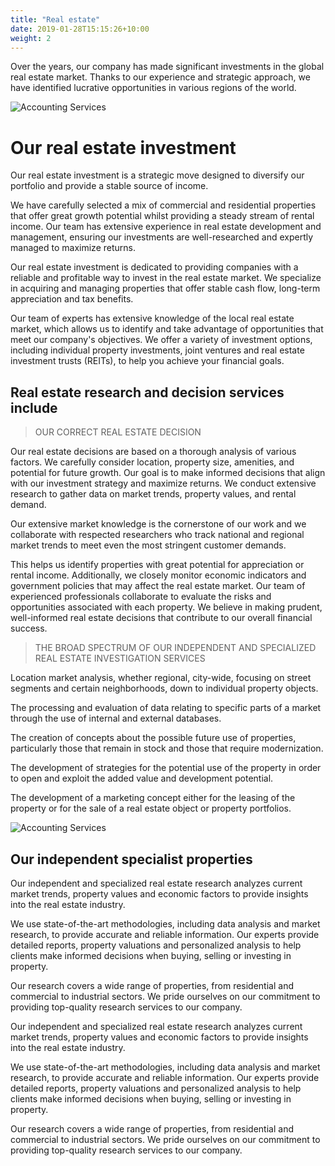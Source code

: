 ```yaml
---
title: "Real estate"
date: 2019-01-28T15:15:26+10:00
weight: 2
---
```


Over the years, our company has made significant investments in the global real estate market. Thanks to our experience and strategic approach, we have identified lucrative opportunities in various regions of the world.

![Accounting Services](/victoryjacklimited/images/fondos-inversion.jpg)

# Our real estate investment

Our real estate investment is a strategic move designed to diversify our portfolio and provide a stable source of income.

We have carefully selected a mix of commercial and residential properties that offer great growth potential whilst providing a steady stream of rental income. Our team has extensive experience in real estate development and management, ensuring our investments are well-researched and expertly managed to maximize returns.

Our real estate investment is dedicated to providing companies with a reliable and profitable way to invest in the real estate market. We specialize in acquiring and managing properties that offer stable cash flow, long-term appreciation and tax benefits.

Our team of experts has extensive knowledge of the local real estate market, which allows us to identify and take advantage of opportunities that meet our company's objectives. We offer a variety of investment options, including individual property investments, joint ventures and real estate investment trusts (REITs), to help you achieve your financial goals.

## Real estate research and decision services include

> OUR CORRECT REAL ESTATE DECISION

Our real estate decisions are based on a thorough analysis of various factors. We carefully consider location, property size, amenities, and potential for future growth. Our goal is to make informed decisions that align with our investment strategy and maximize returns. We conduct extensive research to gather data on market trends, property values, and rental demand.

Our extensive market knowledge is the cornerstone of our work and we collaborate with respected researchers who track national and regional market trends to meet even the most stringent customer demands.

This helps us identify properties with great potential for appreciation or rental income. Additionally, we closely monitor economic indicators and government policies that may affect the real estate market. Our team of experienced professionals collaborate to evaluate the risks and opportunities associated with each property. We believe in making prudent, well-informed real estate decisions that contribute to our overall financial success.

> THE BROAD SPECTRUM OF OUR INDEPENDENT AND SPECIALIZED REAL ESTATE INVESTIGATION SERVICES

Location market analysis, whether regional, city-wide, focusing on street segments and certain neighborhoods, down to individual property objects.

The processing and evaluation of data relating to specific parts of a market through the use of internal and external databases.

The creation of concepts about the possible future use of properties, particularly those that remain in stock and those that require modernization.

The development of strategies for the potential use of the property in order to open and exploit the added value and development potential.

The development of a marketing concept either for the leasing of the property or for the sale of a real estate object or property portfolios.

![Accounting Services](/victoryjacklimited/images/ilustracion-concepto.jpg)

## Our independent specialist properties 

Our independent and specialized real estate research analyzes current market trends, property values ​​and economic factors to provide insights into the real estate industry.

We use state-of-the-art methodologies, including data analysis and market research, to provide accurate and reliable information. Our experts provide detailed reports, property valuations and personalized analysis to help clients make informed decisions when buying, selling or investing in property.

Our research covers a wide range of properties, from residential and commercial to industrial sectors. We pride ourselves on our commitment to providing top-quality research services to our company.

Our independent and specialized real estate research analyzes current market trends, property values ​​and economic factors to provide insights into the real estate industry.

We use state-of-the-art methodologies, including data analysis and market research, to provide accurate and reliable information. Our experts provide detailed reports, property valuations and personalized analysis to help clients make informed decisions when buying, selling or investing in property.

Our research covers a wide range of properties, from residential and commercial to industrial sectors. We pride ourselves on our commitment to providing top-quality research services to our company.